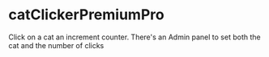 # catClickerPremiumPro
Click on a cat an increment counter. There's an Admin panel to set both the cat and the number of clicks
